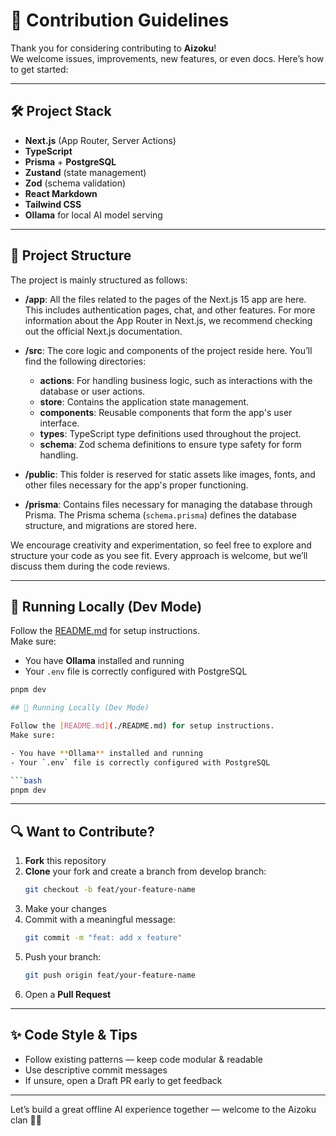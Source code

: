 # 🤝 Contribution Guidelines

Thank you for considering contributing to **Aizoku**!  
We welcome issues, improvements, new features, or even docs. Here’s how to get started:

---

## 🛠️ Project Stack

- **Next.js** (App Router, Server Actions)
- **TypeScript**
- **Prisma** + **PostgreSQL**
- **Zustand** (state management)
- **Zod** (schema validation)
- **React Markdown**
- **Tailwind CSS**
- **Ollama** for local AI model serving

---

## 📂 Project Structure

The project is mainly structured as follows:

- **/app**: All the files related to the pages of the Next.js 15 app are here. This includes authentication pages, chat,
  and other features. For more information about the App Router in Next.js, we recommend checking out the official
  Next.js documentation.

- **/src**: The core logic and components of the project reside here. You’ll find the following directories:
    - **actions**: For handling business logic, such as interactions with the database or user actions.
    - **store**: Contains the application state management.
    - **components**: Reusable components that form the app's user interface.
    - **types**: TypeScript type definitions used throughout the project.
    - **schema**: Zod schema definitions to ensure type safety for form handling.

- **/public**: This folder is reserved for static assets like images, fonts, and other files necessary for the app's
  proper functioning.

- **/prisma**: Contains files necessary for managing the database through Prisma. The Prisma schema (`schema.prisma`)
  defines the database structure, and migrations are stored here.

We encourage creativity and experimentation, so feel free to explore and structure your code as you see fit. Every
approach is welcome, but we’ll discuss them during the code reviews.

---

## 🧪 Running Locally (Dev Mode)

Follow the [README.md](./README.md) for setup instructions.  
Make sure:

- You have **Ollama** installed and running
- Your `.env` file is correctly configured with PostgreSQL

```bash
pnpm dev

## 🧪 Running Locally (Dev Mode)

Follow the [README.md](./README.md) for setup instructions.
Make sure:

- You have **Ollama** installed and running
- Your `.env` file is correctly configured with PostgreSQL

```bash
pnpm dev
```

---

## 🔍 Want to Contribute?

1. **Fork** this repository
2. **Clone** your fork and create a branch from develop branch:
   ```bash
   git checkout -b feat/your-feature-name
   ```
3. Make your changes
4. Commit with a meaningful message:
   ```bash
   git commit -m "feat: add x feature"
   ```
5. Push your branch:
   ```bash
   git push origin feat/your-feature-name
   ```
6. Open a **Pull Request**

---

## ✨ Code Style & Tips

- Follow existing patterns — keep code modular & readable
- Use descriptive commit messages
- If unsure, open a Draft PR early to get feedback

---

Let’s build a great offline AI experience together — welcome to the Aizoku clan 🧠💜

